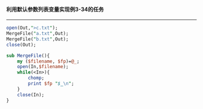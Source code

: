 #### 利用默认参数列表变量实现例3-34的任务
------
```perl
open(Out,">c.txt");
MergeFile("a.txt",Out);
MergeFile("b.txt",Out);
close(Out);

sub MergeFile(){
	my ($filename, $fp)=@_;
	open(In,$filename);
	while(<In>){
		chomp;
		print $fp "$_\n";
	}
	close(In);
}
```

